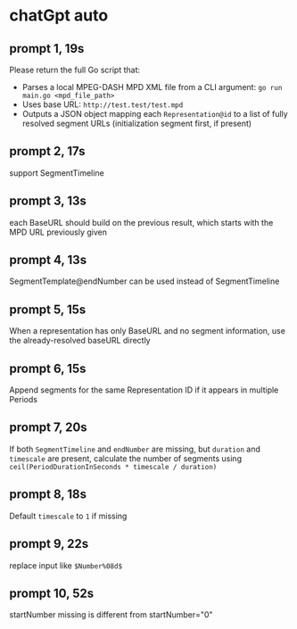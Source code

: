 # chatGpt auto

## prompt 1, 19s

Please return the full Go script that:

- Parses a local MPEG-DASH MPD XML file from a CLI argument: `go run main.go <mpd_file_path>`
- Uses base URL: `http://test.test/test.mpd`
- Outputs a JSON object mapping each `Representation@id` to a list of fully resolved segment URLs (initialization segment first, if present)

## prompt 2, 17s

support SegmentTimeline

## prompt 3, 13s

each BaseURL should build on the previous result, which starts with the MPD URL
previously given

## prompt 4, 13s

SegmentTemplate@endNumber can be used instead of SegmentTimeline

## prompt 5, 15s

When a representation has only BaseURL and no segment information, use the
already-resolved baseURL directly

## prompt 6, 15s

Append segments for the same Representation ID if it appears in multiple
Periods

## prompt 7, 20s

If both `SegmentTimeline` and `endNumber` are missing, but `duration` and
`timescale` are present, calculate the number of segments using
`ceil(PeriodDurationInSeconds * timescale / duration)`

## prompt 8, 18s

Default `timescale` to `1` if missing

## prompt 9, 22s

replace input like `$Number%08d$`

## prompt 10, 52s

startNumber missing is different from startNumber="0"
